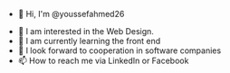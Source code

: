 * 👋 Hi, I'm @youssefahmed26
- 👀 I am interested in the Web Design.
- 🌱 I am currently learning the front end
- 💞️ I look forward to cooperation in software companies
- 📫 How to reach me via LinkedIn or Facebook

<!---
youssefahmed26/youssefahmed26 is a ✨ special ✨ repository because its `README.md` (this file) appears on your GitHub profile.
You can click the Preview link to take a look at your changes.
--->
